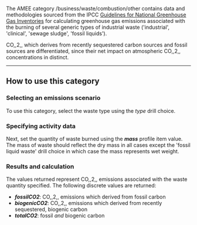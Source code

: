 The AMEE category /business/waste/combustion/other contains data and
methodologies sourced from the IPCC [Guidelines for National Greenhouse
Gas
Inventories](http://www.ipcc-nggip.iges.or.jp/public/2006gl/pdf/5_Volume5/V5_5_Ch5_IOB.pdf)
for calculating greenhouse gas emissions associated with the burning of
several generic types of industrial waste ('industrial', 'clinical',
'sewage sludge', 'fossil liquids').

CO,,2,, which derives from recently sequestered carbon sources and
fossil sources are differentiated, since their net impact on atmospheric
CO,,2,, concentrations in distinct.

-----

## How to use this category

### Selecting an emissions scenario

To use this category, select the waste type using the *type* drill
choice.

### Specifying activity data

Next, set the quantity of waste burned using the ***mass*** profile item
value. The mass of waste should reflect the dry mass in all cases except
the 'fossil liquid waste' drill choice in which case the mass represents
wet weight.

### Results and calculation

The values returned represent CO,,2,, emissions associated with the
waste quantity specified. The following discrete values are returned:

  - ***fossilCO2***: CO,,2,, emissions which derived from fossil carbon
  - ***biogenicCO2***: CO,,2,, emissions which derived from recently
    sequestered, biogenic carbon
  - ***totalCO2***: fossil *and* biogenic carbon
